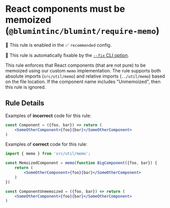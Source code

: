 # React components must be memoized (`@blumintinc/blumint/require-memo`)

💼 This rule is enabled in the ✅ `recommended` config.

🔧 This rule is automatically fixable by the [`--fix` CLI option](https://eslint.org/docs/latest/user-guide/command-line-interface#--fix).

<!-- end auto-generated rule header -->

This rule enforces that React components (that are not pure) to be memoized using our custom `memo` implementation. The rule supports both absolute imports (`src/util/memo`) and relative imports (`../util/memo`) based on the file location. If the component name includes "Unmemoized", then this rule is ignored.

## Rule Details

Examples of **incorrect** code for this rule:

```jsx
const Component = ({foo, bar}) => return (
    <SomeOtherComponent>{foo}{bar}</SomeOtherComponent>
)
```

Examples of **correct** code for this rule:

```jsx
import { memo } from 'src/util/memo';

const MemoizedComponent = memo(function BigComponent({foo, bar}) {
    return (
        <SomeOtherComponent>{foo}{bar}</SomeOtherComponent>
    )
})

const ComponentUnmemoized = ({foo, bar}) => return (
    <SomeOtherComponent>{foo}{bar}</SomeOtherComponent>
)
```

